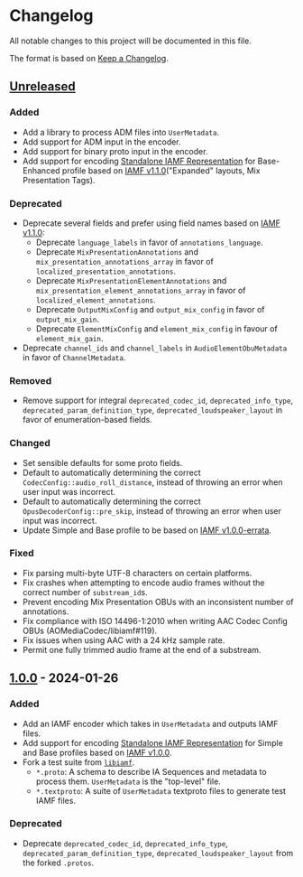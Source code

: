 # Changelog

All notable changes to this project will be documented in this file.

The format is based on [Keep a Changelog](https://keepachangelog.com/en/1.1.0/).

## [Unreleased]

### Added

-   Add a library to process ADM files into `UserMetadata`.
-   Add support for ADM input in the encoder.
-   Add support for binary proto input in the encoder.
-   Add support for encoding [Standalone IAMF Representation] for Base-Enhanced
    profile based on [IAMF v1.1.0]("Expanded" layouts, Mix Presentation Tags).

### Deprecated

-   Deprecate several fields and prefer using field names based on [IAMF v1.1.0]:
    -   Deprecate `language_labels` in favor of `annotations_language`.
    -   Deprecate `MixPresentationAnnotations` and
        `mix_presentation_annotations_array` in favor of
        `localized_presentation_annotations`.
    -   Deprecate `MixPresentationElementAnnotations` and
        `mix_presentation_element_annotations_array` in favor of
        `localized_element_annotations`.
    -   Deprecate `OutputMixConfig` and `output_mix_config` in favor of
        `output_mix_gain`.
    -   Deprecate `ElementMixConfig` and `element_mix_config` in favour of
        `element_mix_gain`.
-   Deprecate `channel_ids` and `channel_labels` in `AudioElementObuMetadata` in
    favor of `ChannelMetadata`.

### Removed

-   Remove support for integral `deprecated_codec_id`, `deprecated_info_type`,
    `deprecated_param_definition_type`, `deprecated_loudspeaker_layout` in favor
    of enumeration-based fields.

### Changed

-   Set sensible defaults for some proto fields.
-   Default to automatically determining the correct
    `CodecConfig::audio_roll_distance`, instead of throwing an error when user
    input was incorrect.
-   Default to automatically determining the correct
    `OpusDecoderConfig::pre_skip`, instead of throwing an error when user input
    was incorrect.
-   Update Simple and Base profile to be based on [IAMF v1.0.0-errata].

### Fixed

-   Fix parsing multi-byte UTF-8 characters on certain platforms.
-   Fix crashes when attempting to encode audio frames without the correct
    number of `substream_id`s.
-   Prevent encoding Mix Presentation OBUs with an inconsistent number of
    annotations.
-   Fix compliance with ISO 14496-1:2010 when writing AAC Codec Config OBUs
    (AOMediaCodec/libiamf#119).
-   Fix issues when using AAC with a 24 kHz sample rate.
-   Permit one fully trimmed audio frame at the end of a substream.

## [1.0.0] - 2024-01-26

### Added

-   Add an IAMF encoder which takes in `UserMetadata` and outputs IAMF files.
-   Add support for encoding [Standalone IAMF Representation] for Simple and
    Base profiles based on [IAMF v1.0.0].
-   Fork a test suite from
    [`libiamf`](https://github.com/AOMediaCodec/libiamf/commit/f9cdea5c).
    -   `*.proto`: A schema to describe IA Sequences and metadata to process
        them. `UserMetadata` is the "top-level" file.
    -   `*.textproto`: A suite of `UserMetadata` textproto files to generate
        test IAMF files.

### Deprecated

-   Deprecate `deprecated_codec_id`, `deprecated_info_type`,
    `deprecated_param_definition_type`, `deprecated_loudspeaker_layout` from the
    forked `.protos`.

[unreleased]: https://github.com/AOMediaCodec/iamf-tools/compare/v1.0.0...HEAD
[1.0.0]: https://github.com/AOMediaCodec/iamf-tools/releases/tag/v1.0.0
[Standalone IAMF Representation]: https://aomediacodec.github.io/iamf/#standalone
[IAMF v1.0.0]: https://aomediacodec.github.io/iamf/v1.0.0.html
[IAMF v1.0.0-errata]: https://aomediacodec.github.io/iamf/v1.0.0.html
[IAMF v1.1.0]: https://aomediacodec.github.io/iamf/v1.1.0.html
